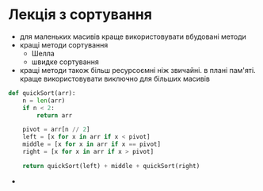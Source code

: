 # Лекція з сортування

- для маленьких масивів краще використовувати вбудовані методи
- кращі методи сортування
  - Шелла
  - швидке сортування
- кращі методи також більш ресурсоємні ніж звичайні. в плані пам'яті. краще використовувати виключно для більших масивів

```python
def quickSort(arr):
    n = len(arr)
    if n < 2:
        return arr

    pivot = arr[n // 2]
    left = [x for x in arr if x < pivot]
    middle = [x for x in arr if x == pivot]
    right = [x for x in arr if x > pivot]

    return quickSort(left) + middle + quickSort(right)
```

- 